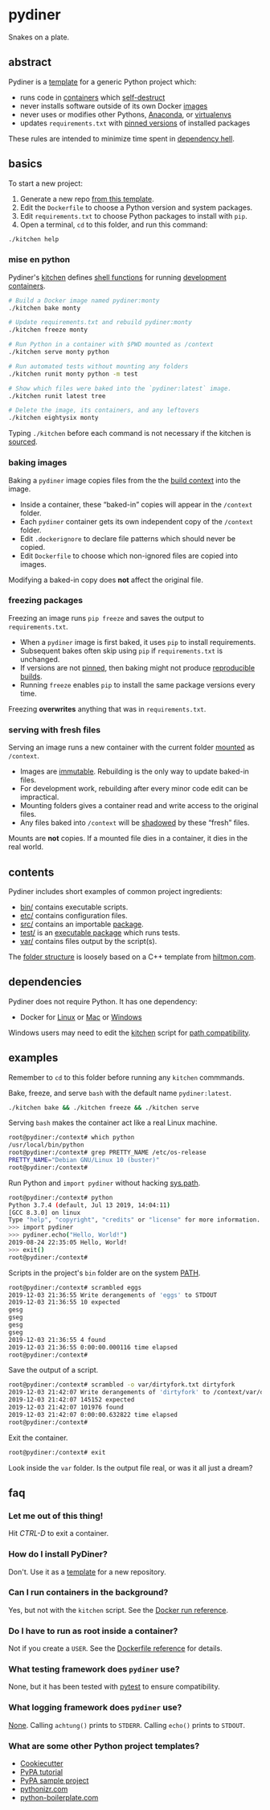 # pydiner

Snakes on a plate.

## abstract

Pydiner is a [template]() for a generic Python project which:

- runs code in [containers]() which [self-destruct]()
- never installs software outside of its own Docker [images]()
- never uses or modifies other Pythons, [Anaconda](), or [virtualenvs]()
- updates `requirements.txt` with [pinned versions]() of installed packages

These rules are intended to minimize time spent in [dependency hell]().

## basics

To start a new project:

1. Generate a new repo [from this template]().
2. Edit the `Dockerfile` to choose a Python version and system packages.
3. Edit `requirements.txt` to choose Python packages to install with `pip`.
4. Open a terminal, `cd` to this folder, and run this command:
```sh
./kitchen help
```

### mise en python

Pydiner's [kitchen](kitchen) defines [shell functions]() for running [development containers]().
```sh
# Build a Docker image named pydiner:monty
./kitchen bake monty

# Update requirements.txt and rebuild pydiner:monty
./kitchen freeze monty

# Run Python in a container with $PWD mounted as /context
./kitchen serve monty python

# Run automated tests without mounting any folders
./kitchen runit monty python -m test

# Show which files were baked into the `pydiner:latest` image.
./kitchen runit latest tree

# Delete the image, its containers, and any leftovers
./kitchen eightysix monty
```
Typing `./kitchen` before each command is not necessary if the kitchen is [sourced]().

### baking images

Baking a `pydiner` image copies files from the the [build context]() into the image.

- Inside a container, these <q>baked-in</q> copies will appear in the `/context` folder.
- Each `pydiner` container gets its own independent copy of the `/context` folder.
- Edit `.dockerignore` to declare file patterns which should never be copied.
- Edit `Dockerfile` to choose which non-ignored files are copied into images.

Modifying a baked-in copy does **not** affect the original file.

### freezing packages

Freezing an image runs `pip freeze` and saves the output to `requirements.txt`.

- When a `pydiner` image is first baked, it uses `pip` to install requirements.
- Subsequent bakes often skip using `pip` if `requirements.txt` is unchanged.
- If versions are not [pinned](), then baking might not produce [reproducible builds]().
- Running `freeze` enables `pip` to install the same package versions every time.

Freezing **overwrites** anything that was in `requirements.txt`.

### serving with fresh files

Serving an image runs a new container with the current folder [mounted]() as `/context`.

- Images are [immutable](). Rebuilding is the only way to update baked-in files.
- For development work, rebuilding after every minor code edit can be impractical.
- Mounting folders gives a container read and write access to the original files.
- Any files baked into `/context` will be [shadowed]() by these <q>fresh</q> files.

Mounts are **not** copies. If a mounted file dies in a container, it dies in the real world.

## contents

Pydiner includes short examples of common project ingredients:

- [bin/](bin) contains executable scripts.
- [etc/](etc) contains configuration files.
- [src/](src) contains an importable [package]().
- [test/](test) is an [executable package]() which runs tests.
- [var/](var) contains files output by the script(s).

The [folder structure]() is loosely based on a C++ template from [hiltmon.com](https://hiltmon.com/blog/2013/07/03/a-simple-c-plus-plus-project-structure/).

## dependencies

Pydiner does not require Python. It has one dependency:

- Docker for [Linux]() or [Mac]() or [Windows]()

Windows users may need to edit the [kitchen]() script for [path compatibility]().

## examples

Remember to `cd` to this folder before running any `kitchen` commmands.

Bake, freeze, and serve `bash` with the default name `pydiner:latest`.
```sh
./kitchen bake && ./kitchen freeze && ./kitchen serve
```

Serving `bash` makes the container act like a real Linux machine.
```sh
root@pydiner:/context# which python
/usr/local/bin/python
root@pydiner:/context# grep PRETTY_NAME /etc/os-release
PRETTY_NAME="Debian GNU/Linux 10 (buster)"
root@pydiner:/context#
```

Run Python and `import pydiner` without hacking [sys.path]().
```sh
root@pydiner:/context# python
Python 3.7.4 (default, Jul 13 2019, 14:04:11)
[GCC 8.3.0] on linux
Type "help", "copyright", "credits" or "license" for more information.
>>> import pydiner
>>> pydiner.echo("Hello, World!")
2019-08-24 22:35:05 Hello, World!
>>> exit()
root@pydiner:/context#
```

Scripts in the project's `bin` folder are on the system [PATH]().
```sh
root@pydiner:/context# scrambled eggs
2019-12-03 21:36:55 Write derangements of 'eggs' to STDOUT
2019-12-03 21:36:55 10 expected
gesg
gseg
gesg
gseg
2019-12-03 21:36:55 4 found
2019-12-03 21:36:55 0:00:00.000116 time elapsed
root@pydiner:/context#
```

Save the output of a script.
```sh
root@pydiner:/context# scrambled -o var/dirtyfork.txt dirtyfork
2019-12-03 21:42:07 Write derangements of 'dirtyfork' to /context/var/dirtyfork.txt
2019-12-03 21:42:07 145152 expected
2019-12-03 21:42:07 101976 found
2019-12-03 21:42:07 0:00:00.632822 time elapsed
root@pydiner:/context#
```

Exit the container.
```sh
root@pydiner:/context# exit
```

Look inside the `var` folder. Is the output file real, or was it all just a dream?

## faq

### Let me out of this thing!

Hit *CTRL-D* to exit a container.

### How do I install PyDiner?

Don't. Use it as a [template]() for a new repository.

### Can I run containers in the background?

Yes, but not with the `kitchen` script.
See the [Docker run reference]().

### Do I have to run as root inside a container?

Not if you create a `USER`. See the [Dockerfile reference] for details.

### What testing framework does `pydiner` use?

None, but it has been tested with [pytest]() to ensure compatibility.

### What logging framework does `pydiner` use?

[None](https://12factor.net/logs).
Calling `achtung()` prints to `STDERR`.
Calling `echo()` prints to `STDOUT`.

### What are some other Python project templates?

- [Cookiecutter](https://github.com/cookiecutter/cookiecutter)
- [PyPA tutorial](https://packaging.python.org/tutorials/packaging-projects/)
- [PyPA sample project](https://github.com/pypa/sampleproject)
- [pythonizr.com](https://pythonizr.com/)
- [python-boilerplate.com](https://www.python-boilerplate.com)




[hidden state]: https://twitter.com/alicegoldfuss/status/1116150186827337729
[Docker storage docs]: https://docs.docker.com/storage/
[framework]: https://en.wikipedia.org/wiki/Dungeon
[logging framework]: https://en.wikipedia.org/wiki/Dungeon
[testing framework]: https://en.wikipedia.org/wiki/Dungeon
[logs to STDOUT]: https://12factor.net/logs
[does not catch exceptions]: https://hiltmon.com/blog/2017/03/12/notification-city/
[stops immediately]: https://global.toyota/en/company/vision-and-philosophy/production-system/
[bind mount]: https://docs.docker.com/storage/bind-mounts/
[source]: https://en.wikipedia.org/wiki/Source_(command)
[uninstalled packages]: https://pip.pypa.io/en/stable/reference/pip_uninstall/
[nuked from orbit]: https://www.imdb.com/title/tt0090605/quotes
[Dockerfile reference]: https://docs.docker.com/engine/reference/builder/
[à la carte]: https://en.wikipedia.org/wiki/%C3%80_la_carte
[new repository]: https://help.github.com/en/articles/creating-a-repository-from-a-template
[terminal]: https://en.wikipedia.org/wiki/Command-line_interface
[Dockerfile]: Dockerfile
[base image]: https://hub.docker.com/_/python
[setup.py]: setup.py
[pip]: https://pypi.org/project/pip/
[delete themselves]: https://docs.docker.com/engine/reference/run/#clean-up---rm
[pdb]: https://docs.python.org/3/library/pdb.html
[sourced]: https://en.wikipedia.org/wiki/Source_(command)
[bash]: https://en.wikipedia.org/wiki/Bash_(Unix_shell)
[Docker Community Edition]: https://docs.docker.com/v17.12/install/
[zshell]: https://en.wikipedia.org/wiki/Z_shell
[Docker for Mac]: https://docs.docker.com/docker-for-mac/install/
[Docker for Windows]: https://docs.docker.com/docker-for-windows/
[zshell for Windows]: https://superuser.com/questions/1363735/is-it-possible-to-use-zsh-in-windows-machines
[Windows file path]: https://en.wikipedia.org/wiki/Path_(computing)#MS-DOS/Microsoft_Windows_style
[template]: https://help.github.com/en/articles/creating-a-template-repository
[Python]: https://www.python.org/
[Docker]: https://docs.docker.com/get-started/
[sandboxes]: https://en.wikipedia.org/wiki/Sandbox_(software_development)
[base image]: https://hub.docker.com/_/python
[requirements]: https://pip.readthedocs.io/en/1.1/requirements.html
[pinned versions]: https://pip.pypa.io/en/stable/user_guide/#pinned-version-numbers
[editable package]: https://pip.pypa.io/en/stable/reference/pip_install/#editable-installs
[unit tests]: https://en.wikipedia.org/wiki/Unit_testing
[dependency hell]: https://en.wikipedia.org/wiki/Dependency_hell
[containers]: https://en.wikipedia.org/wiki/OS-level_virtualisation
[virtualenvs]: https://virtualenv.pypa.io/en/latest/
[Anacondas]: https://www.anaconda.com/
[PEP8]: https://www.python.org/dev/peps/pep-0008/
[flake8]: http://flake8.pycqa.org/en/latest/




